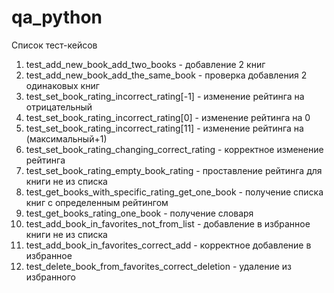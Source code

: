 # qa_python
Список тест-кейсов
1.	test_add_new_book_add_two_books - добавление 2 книг 
2.	test_add_new_book_add_the_same_book - проверка добавления 2 одинаковых книг
3.	test_set_book_rating_incorrect_rating[-1] - изменение рейтинга на отрицательный
4.	test_set_book_rating_incorrect_rating[0] - изменение рейтинга на 0
5.	test_set_book_rating_incorrect_rating[11] - изменение рейтинга на (максимальный+1)
6.	test_set_book_rating_changing_correct_rating - корректное изменение рейтинга
7.	test_set_book_rating_empty_book_rating - проставление рейтинга для книги не из списка
8.	test_get_books_with_specific_rating_get_one_book - получение списка книг с определенным рейтингом
9.	test_get_books_rating_one_book - получение словаря
10.	test_add_book_in_favorites_not_from_list - добавление в избранное книги не из списка
11.	test_add_book_in_favorites_correct_add - корректное добавление в избранное
12.	test_delete_book_from_favorites_correct_deletion - удаление из избранного

